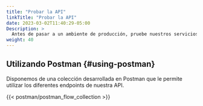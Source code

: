 ```yaml
---
title: "Probar la API"
linkTitle: "Probar la API"
date: 2023-03-02T11:40:29-05:00
Description: >
  Antes de pasar a un ambiente de producción, pruebe nuestros servicios y vea cómo puede habilitarlos para satisfacer las necesidades de su negocio.
weight: 40
---
```


## Utilizando Postman {#using-postman}
Disponemos de una colección desarrollada en Postman que le permite utilizar los diferentes endpoints de nuestra API.

{{< postman/postman_flow_collection >}}